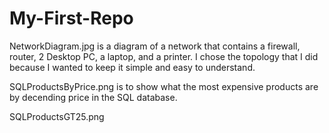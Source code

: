# My-First-Repo
NetworkDiagram.jpg is a diagram of a network that contains a firewall, router, 2 Desktop PC, a laptop, and a printer. I chose the topology that I did because I wanted to keep it simple and easy to understand.

SQLProductsByPrice.png is to show what the most expensive products are by decending price in the SQL database.

SQLProductsGT25.png 
